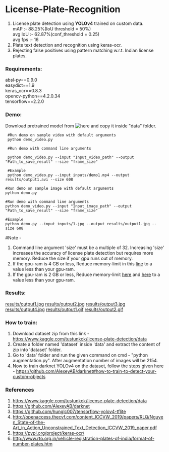 # License-Plate-Recognition
1. License plate detection using **YOLOv4** trained on custom data. </br>
  mAP :- 88.25%(IoU threshold = 50%) </br>
  avg IoU :- 62.87%(conf_threshold = 0.25) </br>
  avg fps :- 16 </br>
2. Plate text detection and recognition using keras-ocr. </br>
3. Rejecting false positives using pattern matching w.r.t. Indian license plates. </br>

### Requirements:
 absl-py==0.9.0 </br>
 easydict==1.9 </br>
 keras_ocr==0.8.3 </br>
 opencv-python==4.2.0.34 </br>
 tensorflow==2.2.0 </br>

### Demo:
Download pretrained model from ![here](https://drive.google.com/file/d/1cAcL8E3segwC10vP404MZBi1sBRv-it-/view?usp=sharing) and copy it inside "data" folder. </br>
<pre><code> #Run demo on sample video with default arguments
 python demo_video.py
 
 #Run demo with command line arguments </br>
 python demo_video.py --input "Input_video_path" --output "Path_to_save_result" --size "frame_size"
 
 #Example
 python demo_video.py --input inputs/demo1.mp4 --output results/output1.avi --size 608 </code></pre>

<pre><code>#Run demo on sample image with default arguments
python demo.py

#Run demo with command line arguments
python demo_video.py --input "Input_image_path" --output "Path_to_save_result" --size "frame_size"

#Example
python demo.py --input inputs/1.jpg --output results/output1.jpg --size 608 </code></pre>

#Note - 
1. Command line argument 'size' must be a multiple of 32. Increasing 'size' increases the accuracy of license plate detection but requires more memory. Reduce the size if your gpu runs out of memory.
2. If the gpu-ram is 4 GB or less, Reduce memory-limit in this [line](https://github.com/keshavoct98/License-Plate-Recognition/blob/be64d2e01e2d1d9ef54fc36dd931a3f9b74a6c82/demo_video.py#L17) to a value less than your gpu-ram.
3. If the gpu-ram is 2 GB or less, Reduce memory-limit [here](https://github.com/keshavoct98/License-Plate-Recognition/blob/be64d2e01e2d1d9ef54fc36dd931a3f9b74a6c82/demo.py#L17) and [here](https://github.com/keshavoct98/License-Plate-Recognition/blob/be64d2e01e2d1d9ef54fc36dd931a3f9b74a6c82/demo_video.py#L17) to a value less than your gpu-ram.

### Results:
[results/output1.jpg](https://github.com/keshavoct98/License-Plate-Recognition/blob/master/results/output1.jpg)
[results/output2.jpg](https://github.com/keshavoct98/License-Plate-Recognition/blob/master/results/output2.jpg)
[results/output3.jpg](https://github.com/keshavoct98/License-Plate-Recognition/blob/master/results/output3.jpg)
[results/output4.jpg](https://github.com/keshavoct98/License-Plate-Recognition/blob/master/results/output4.jpg)
[results/output1.gif](https://github.com/keshavoct98/License-Plate-Recognition/blob/master/results/output1.gif)
[results/output2.gif](https://github.com/keshavoct98/License-Plate-Recognition/blob/master/results/output2.gif)

### How to train:
1. Download dataset zip from this link - https://www.kaggle.com/tustunkok/license-plate-detection/data
2. Create a folder named 'dataset' inside 'data' and extract the content of zip into 'dataset' folder.
3. Go to 'data' folder and run the given command on cmd - "python augmentation.py". After augmentation number of images will be 2154.
4. Now to train darknet YOLOv4 on the dataset, follow the steps given here - https://github.com/AlexeyAB/darknet#how-to-train-to-detect-your-custom-objects

### References
1. https://www.kaggle.com/tustunkok/license-plate-detection/data </br>
2. https://github.com/AlexeyAB/darknet </br>
3. https://github.com/hunglc007/tensorflow-yolov4-tflite </br>
4. http://openaccess.thecvf.com/content_ICCVW_2019/papers/RLQ/Nguyen_State-of-the-Art_in_Action_Unconstrained_Text_Detection_ICCVW_2019_paper.pdf </br>
5. https://pypi.org/project/keras-ocr/ </br>
6. http://www.rto.org.in/vehicle-registration-plates-of-india/format-of-number-plates.htm
